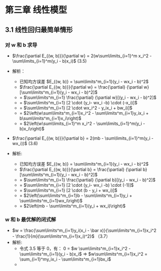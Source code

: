 # 第三章 线性模型

## 3.1 线性回归最简单情形

### 对 w 和 b 求导

-  $\frac{\partial E_{(w, b)}}{\partial w} = 2(w\sum\limits_{i=1}^m x_i^2 - \sum\limits_{i=1}^m(y_i - b)x_i)$  (3.5)
-  解析：
	-  已知均方误差  $E_{(w, b)} = \sum\limits^m_{i=1}(y_i - wx_i - b)^2$
	-  $\frac{\partial E_{(w, b)}}{\partial w} = \frac{\partial} {\partial w}[\sum\limits^m_{i=1}(y_i - wx_i - b)^2]$
	-  =  $\sum\limits^m_{i=1} \frac{\partial} {\partial w}[(y_i - wx_i - b)^2]$
	-  = $\sum\limits^m_{i=1} [2 \cdot (y_i- wx_i -b) \cdot (-x_i)]$
	-  = $\sum\limits^m_{i=1} [2 \cdot wx_i^2 - y_ix_i + bw_i)]$
	-  = $2\left(w\sum\limits^m_{i=1}x_i^2 - \sum\limits^m_{i=1}y_ix_i + b\sum\limits^m_{i=1}x_i\right)$
	-  = $2\left(w\sum\limits_{i=1}^m x_i^2 - \sum\limits_{i=1}^m(y_i - b)x_i\right)$

-  $\frac{\partial E_{(w, b)}}{\partial b} = 2(mb - \sum\limits_{i=1}^m(y_i - wx_i))$  (3.6)
-  解析:
	-  已知均方误差  $E_{(w, b)} = \sum\limits^m_{i=1}(y_i - wx_i - b)^2$
	-  $\frac{\partial E_{(w, b)}}{\partial b} = \frac{\partial} {\partial b}[\sum\limits^m_{i=1}(y_i - wx_i - b)^2]$
	-  =  $\sum\limits^m_{i=1} \frac{\partial} {\partial b}[(y_i - wx_i - b)^2]$
	-  = $\sum\limits^m_{i=1} [2 \cdot (y_i- wx_i -b) \cdot (-1)]$
	-  = $\sum\limits^m_{i=1} [2 \cdot (b - y_i + wx_i)]$
	-  = $2\left(\sum\limits^m_{i=1}b - \sum\limits^m_{i=1}y_i + \sum\limits^m_{i=1}wx_i\right)$
	-  = $2\left(mb - \sum\limits^m_{i=1}(y_i + wx_i)\right)$

### w 和 b 最优解的闭式解

-  $w = \frac{\sum\limits^m_{i=1}y_i(x_i - \bar x)}{\sum\limits^m_{i=1}x_i^2 - \frac{1}{m}(\sum\limits^m_{i=1}x_i)^2}$  （3.7）
-  解析:
	-  令式 3.5 等于 0，有： 0 = $w \sum\limits^m_{i=1}x_i^2 - \sum\limits^m_{i=1}(y_i - b)x_i$  => $w\sum\limits^m_{i=1}x_i^2 = \sum_{i=1}^my_ix_i - \sum\limits^m_{i=1}bx_i$
	-  